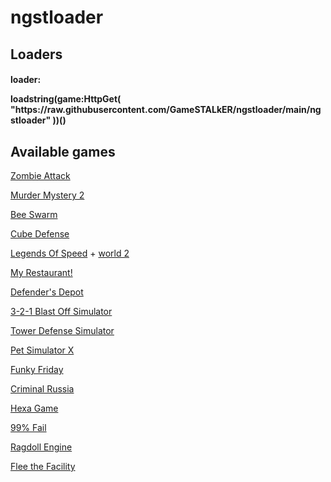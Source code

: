 # ngstloader
<h2>Loaders</h2>
<h4>loader: <p>loadstring(game:HttpGet( "https://raw.githubusercontent.com/GameSTALkER/ngstloader/main/ngstloader" ))()</h4>

<h2>Available games</h2>
<p><a href="https://www.roblox.com/games/1240123653">Zombie Attack</a></p>
<p><a href="https://www.roblox.com/games/142823291">Murder Mystery 2</a></p>
<p><a href="https://www.roblox.com/games/1537690962">Bee Swarm</a></p>
<p><a href="https://www.roblox.com/games/2356303743">Cube Defense</a></p>
<p><a href="https://www.roblox.com/games/3101667897">Legends Of Speed</a> + <a href="https://www.roblox.com/games/3276265788">world 2</a></p>
<p><a href="https://www.roblox.com/games/4490140733">My Restaurant!</a></p>
<p><a href="https://www.roblox.com/games/4806026225">Defender's Depot</a></p>
<p><a href="https://www.roblox.com/games/5256165620">3-2-1 Blast Off Simulator</a></p>
<p><a href="https://www.roblox.com/games/5591597781">Tower Defense Simulator</a></p>
<p><a href="https://www.roblox.com/games/6284583030">Pet Simulator X</a></p>
<p><a href="https://www.roblox.com/games/6447798030">Funky Friday</a></h3></p>
<p><a href="https://www.roblox.com/games/7094672259">Criminal Russia</a></h3></p>
<p><a href="https://www.roblox.com/games/7555007091">Hexa Game</a></p>
<p><a href="https://www.roblox.com/games/7584496019">99% Fail</a></p>
<p><a href="https://www.roblox.com/games/8892207911">Ragdoll Engine</a></p>
<p><a href="https://www.roblox.com/games/893973440">Flee the Facility</a></h3></p>
